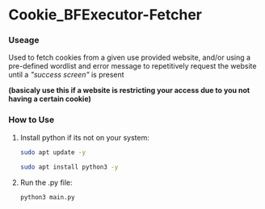 # Cookie_BFExecutor-Fetcher

### Useage
Used to fetch cookies from a given use provided website, and/or using a pre-defined wordlist and error message to repetitively request the website until a *"success screen"* is present

**(basicaly use this if a website is restricting your access due to you not having a certain cookie)**

### How to Use

1. Install python if its not on your system:
   ```bash
   sudo apt update -y
   ```
   ```bash
   sudo apt install python3 -y 
   ```
   
2. Run the .py file:
   ```bash
   python3 main.py
   ```

